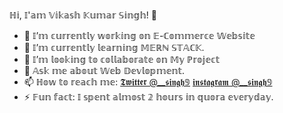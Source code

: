 ℍ𝕚, 𝕀'𝕒𝕞 𝕍𝕚𝕜𝕒𝕤𝕙 𝕂𝕦𝕞𝕒𝕣 𝕊𝕚𝕟𝕘𝕙! 👋

- 🔭 𝕀’𝕞 𝕔𝕦𝕣𝕣𝕖𝕟𝕥𝕝𝕪 𝕨𝕠𝕣𝕜𝕚𝕟𝕘 𝕠𝕟 𝔼-ℂ𝕠𝕞𝕞𝕖𝕣𝕔𝕖 𝕎𝕖𝕓𝕤𝕚𝕥𝕖
- 🌱 𝕀’𝕞 𝕔𝕦𝕣𝕣𝕖𝕟𝕥𝕝𝕪 𝕝𝕖𝕒𝕣𝕟𝕚𝕟𝕘 𝕄𝔼ℝℕ 𝕊𝕋𝔸ℂ𝕂.
- 👯 𝕀’𝕞 𝕝𝕠𝕠𝕜𝕚𝕟𝕘 𝕥𝕠 𝕔𝕠𝕝𝕝𝕒𝕓𝕠𝕣𝕒𝕥𝕖 𝕠𝕟 𝕄𝕪 ℙ𝕣𝕠𝕛𝕖𝕔𝕥
- 💬 𝔸𝕤𝕜 𝕞𝕖 𝕒𝕓𝕠𝕦𝕥 𝕎𝕖𝕓 𝔻𝕖𝕧𝕝𝕠𝕡𝕞𝕖𝕟𝕥.
- 📫 ℍ𝕠𝕨 𝕥𝕠 𝕣𝕖𝕒𝕔𝕙 𝕞𝕖: [𝕿𝖜𝖎𝖙𝖙𝖊𝖗 @__𝖘𝖎𝖓𝖌𝖍𝟡](𝕙𝕥𝕥𝕡𝕤://𝕥𝕨𝕚𝕥𝕥𝕖𝕣.𝕔𝕠𝕞/__𝕤𝕚𝕟𝕘𝕙𝟡) [𝖎𝖓𝖘𝖙𝖆𝖌𝖗𝖆𝖒 @__𝖘𝖎𝖓𝖌𝖍𝟡](𝕙𝕥𝕥𝕡𝕤://𝕨𝕨𝕨.𝕚𝕟𝕤𝕥𝕒𝕘𝕣𝕒𝕞.𝕔𝕠𝕞/__𝕤𝕚𝕟𝕘𝕙𝟡/)
- ⚡ 𝔽𝕦𝕟 𝕗𝕒𝕔𝕥: 𝕀 𝕤𝕡𝕖𝕟𝕥 𝕒𝕝𝕞𝕠𝕤𝕥 𝟚 𝕙𝕠𝕦𝕣𝕤 𝕚𝕟 𝕢𝕦𝕠𝕣𝕒 𝕖𝕧𝕖𝕣𝕪𝕕𝕒𝕪.
